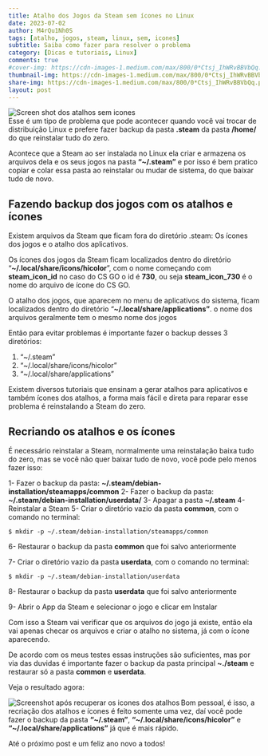```yaml
---
title: Atalho dos Jogos da Steam sem ícones no Linux
date: 2023-07-02
author: M4rQu1Nh0S
tags: [atalho, jogos, steam, linux, sem, icones]
subtitle: Saiba como fazer para resolver o problema
category: [Dicas e tutoriais, Linux]
comments: true
#cover-img: https://cdn-images-1.medium.com/max/800/0*Ctsj_IhWRvBBVbQq.png
thumbnail-img: https://cdn-images-1.medium.com/max/800/0*Ctsj_IhWRvBBVbQq.png
share-img: https://cdn-images-1.medium.com/max/800/0*Ctsj_IhWRvBBVbQq.png
layout: post
---
```


<img align="center" alt='Screen shot dos atalhos sem icones' src="https://cdn-images-1.medium.com/max/800/0*Ctsj_IhWRvBBVbQq.png"/><br/>
Esse é um tipo de problema que pode acontecer quando você vai trocar de distribuição Linux e prefere fazer backup da pasta **.steam** da pasta **/home/<user>** do que reinstalar tudo do zero.

Acontece que a Steam ao ser instalada no Linux ela criar e armazena os arquivos dela e os seus jogos na pasta **“~/.steam”** e por isso é bem pratico copiar e colar essa pasta ao reinstalar ou mudar de sistema, do que baixar tudo de novo.

## Fazendo backup dos jogos com os atalhos e ícones
Existem arquivos da Steam que ficam fora do diretório .steam: Os ícones dos jogos e o atalho dos aplicativos.

Os ícones dos jogos da Steam ficam localizados dentro do diretório “**~/.local/share/icons/hicolor**”, com o nome começando com **steam_icon_id** no caso do CS GO o id é **730**, ou seja **steam_icon_730** é o nome do arquivo de ícone do CS GO.

O atalho dos jogos, que aparecem no menu de aplicativos do sistema, ficam localizados dentro do diretório “**~/.local/share/applications”**. o nome dos arquivos geralmente tem o mesmo nome dos jogos

Então para evitar problemas é importante fazer o backup desses 3 diretórios:

1.  “~/.steam”
2.  “~/.local/share/icons/hicolor”
3.  “~/.local/share/applications”

Existem diversos tutoriais que ensinam a gerar atalhos para aplicativos e também ícones dos atalhos, a forma mais fácil e direta para reparar esse problema é reinstalando a Steam do zero.

## Recriando os atalhos e os ícones
É necessário reinstalar a Steam, normalmente uma reinstalação baixa tudo do zero, mas se você não quer baixar tudo de novo, você pode pelo menos fazer isso:

1-  Fazer o backup da pasta: **~/.steam/debian-installation/steamapps/common**
2-  Fazer o backup da pasta: **~/.steam/debian-installation/userdata/**
3-  Apagar a pasta **~/.steam**
4-  Reinstalar a Steam
5-  Criar o diretório vazio da pasta **common**, com o comando no terminal:

    $ mkdir -p ~/.steam/debian-installation/steamapps/common

6- Restaurar o backup da pasta **common** que foi salvo anteriormente

7- Criar o diretório vazio da pasta **userdata**, com o comando no terminal:

    $ mkdir -p ~/.steam/debian-installation/userdata

8- Restaurar o backup da pasta **userdata** que foi salvo anteriormente

9- Abrir o App da Steam e selecionar o jogo e clicar em Instalar

Com isso a Steam vai verificar que os arquivos do jogo já existe, então ela vai apenas checar os arquivos e criar o atalho no sistema, já com o ícone aparecendo.

De acordo com os meus testes essas instruções são suficientes, mas por via das duvidas é importante fazer o backup da pasta principal **~./steam** e restaurar só a pasta **common** e **userdata**.

Veja o resultado agora:

<img align="left" alt='Screenshot após recuperar os icones dos atalhos' src="https://cdn-images-1.medium.com/max/800/1*Hg48LKYjw4PnvPp8cqG3rw.png"/>

Bom pessoal, é isso, a recriação dos atalhos e ícones é feito somente uma vez, daí você pode fazer o backup da pasta **“~/.steam”**, **“~/.local/share/icons/hicolor”** e **“~/.local/share/applications”** já que é mais rápido.

Até o próximo post e um feliz ano novo a todos!
